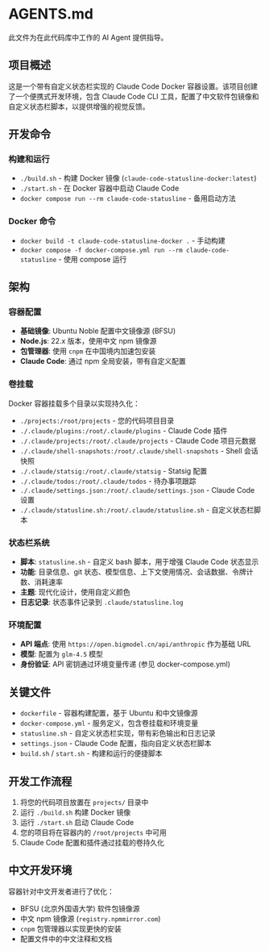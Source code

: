# AGENTS.md

此文件为在此代码库中工作的 AI Agent 提供指导。

## 项目概述

这是一个带有自定义状态栏实现的 Claude Code Docker 容器设置。该项目创建了一个便携式开发环境，包含 Claude Code CLI 工具，配置了中文软件包镜像和自定义状态栏脚本，以提供增强的视觉反馈。

## 开发命令

### 构建和运行
- `./build.sh` - 构建 Docker 镜像 (`claude-code-statusline-docker:latest`)
- `./start.sh` - 在 Docker 容器中启动 Claude Code
- `docker compose run --rm claude-code-statusline` - 备用启动方法

### Docker 命令
- `docker build -t claude-code-statusline-docker .` - 手动构建
- `docker compose -f docker-compose.yml run --rm claude-code-statusline` - 使用 compose 运行

## 架构

### 容器配置
- **基础镜像**: Ubuntu Noble 配置中文镜像源 (BFSU)
- **Node.js**: 22.x 版本，使用中文 npm 镜像源
- **包管理器**: 使用 `cnpm` 在中国境内加速包安装
- **Claude Code**: 通过 npm 全局安装，带有自定义配置

### 卷挂载
Docker 容器挂载多个目录以实现持久化：
- `./projects:/root/projects` - 您的代码项目目录
- `./.claude/plugins:/root/.claude/plugins` - Claude Code 插件
- `./.claude/projects:/root/.claude/projects` - Claude Code 项目元数据
- `./.claude/shell-snapshots:/root/.claude/shell-snapshots` - Shell 会话快照
- `./.claude/statsig:/root/.claude/statsig` - Statsig 配置
- `./.claude/todos:/root/.claude/todos` - 待办事项跟踪
- `./.claude/settings.json:/root/.claude/settings.json` - Claude Code 设置
- `./.claude/statusline.sh:/root/.claude/statusline.sh` - 自定义状态栏脚本

### 状态栏系统
- **脚本**: `statusline.sh` - 自定义 bash 脚本，用于增强 Claude Code 状态显示
- **功能**: 目录信息、git 状态、模型信息、上下文使用情况、会话数据、令牌计数、消耗速率
- **主题**: 现代化设计，使用自定义颜色
- **日志记录**: 状态事件记录到 `.claude/statusline.log`

### 环境配置
- **API 端点**: 使用 `https://open.bigmodel.cn/api/anthropic` 作为基础 URL
- **模型**: 配置为 `glm-4.5` 模型
- **身份验证**: API 密钥通过环境变量传递 (参见 docker-compose.yml)

## 关键文件

- `dockerfile` - 容器构建配置，基于 Ubuntu 和中文镜像源
- `docker-compose.yml` - 服务定义，包含卷挂载和环境变量
- `statusline.sh` - 自定义状态栏实现，带有彩色输出和日志记录
- `settings.json` - Claude Code 配置，指向自定义状态栏脚本
- `build.sh` / `start.sh` - 构建和运行的便捷脚本

## 开发工作流程

1. 将您的代码项目放置在 `projects/` 目录中
2. 运行 `./build.sh` 构建 Docker 镜像
3. 运行 `./start.sh` 启动 Claude Code
4. 您的项目将在容器内的 `/root/projects` 中可用
5. Claude Code 配置和插件通过挂载的卷持久化

## 中文开发环境

容器针对中文开发者进行了优化：
- BFSU (北京外国语大学) 软件包镜像源
- 中文 npm 镜像源 (`registry.npmmirror.com`)
- `cnpm` 包管理器以实现更快的安装
- 配置文件中的中文注释和文档